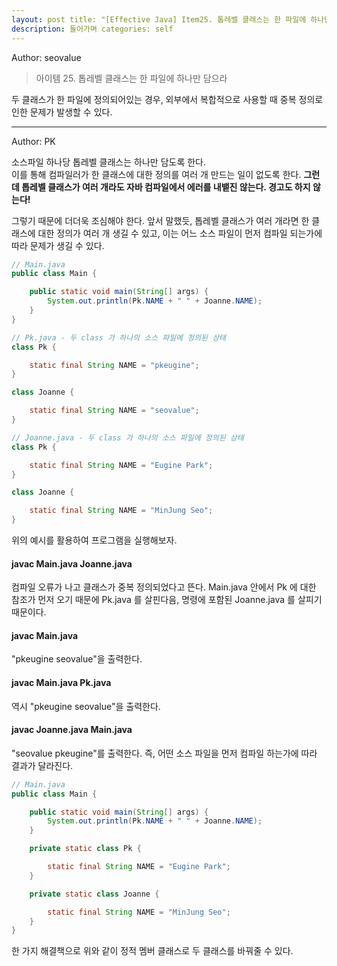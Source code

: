 ```yaml
---
layout: post title: "[Effective Java] Item25. 톱레벨 클래스는 한 파일에 하나만 담으라"
description: 들어가며 categories: self
---
```


Author: seovalue

> 아이템 25. 톱레벨 클래스는 한 파일에 하나만 담으라

두 클래스가 한 파일에 정의되어있는 경우, 외부에서 복합적으로 사용할 때 중복 정의로 인한 문제가 발생할 수 있다.

-----

Author: PK

소스파일 하나당 톱레벨 클래스는 하나만 담도록 한다.<br>
이를 통해 컴파일러가 한 클래스에 대한 정의를 여러 개 만드는 일이 없도록 한다.
**그런데 톱레벨 클래스가 여러 개라도 자바 컴파일에서 에러를 내뱉진 않는다. 경고도 하지 않는다!**<br>

그렇기 때문에 더더욱 조심해야 한다. 앞서 말했듯, 톱레벨 클래스가 여러 개라면 한 클래스에 대한 정의가 여러 개 생길 수 있고, 이는 어느 소스 파일이 먼저 컴파일 되는가에 따라 문제가 생길 수 있다.

```java
// Main.java
public class Main {

    public static void main(String[] args) {
        System.out.println(Pk.NAME + " " + Joanne.NAME);
    }
}
```
```java
// Pk.java - 두 class 가 하나의 소스 파일에 정의된 상태
class Pk {

    static final String NAME = "pkeugine";
}

class Joanne {

    static final String NAME = "seovalue";
}
```
```java
// Joanne.java - 두 class 가 하나의 소스 파일에 정의된 상태
class Pk {

    static final String NAME = "Eugine Park";
}

class Joanne {

    static final String NAME = "MinJung Seo";
}
```
위의 예시를 활용하여 프로그램을 실행해보자.
#### javac Main.java Joanne.java
컴파일 오류가 나고 클래스가 중복 정의되었다고 뜬다.
Main.java 안에서 Pk 에 대한 참조가 먼저 오기 때문에 Pk.java 를 살핀다음,
명령에 포함된 Joanne.java 를 살피기 때문이다.

#### javac Main.java
"pkeugine seovalue"을 출력한다.

#### javac Main.java Pk.java
역시 "pkeugine seovalue"을 출력한다.

#### javac Joanne.java Main.java
"seovalue pkeugine"를 출력한다. 즉, 어떤 소스 파일을 먼저 컴파일 하는가에 따라 결과가 달라진다.

```java
// Main.java
public class Main {

    public static void main(String[] args) {
        System.out.println(Pk.NAME + " " + Joanne.NAME);
    }

    private static class Pk {

        static final String NAME = "Eugine Park";
    }

    private static class Joanne {

        static final String NAME = "MinJung Seo";
    }
}
```
한 가지 해결책으로 위와 같이 정적 멤버 클래스로 두 클래스를 바꿔줄 수 있다.

